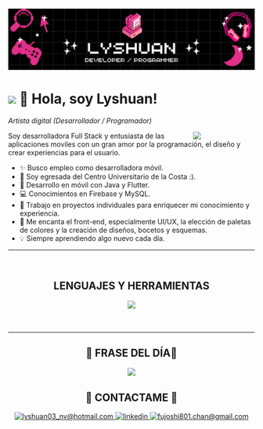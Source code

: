 <!--Banner-->
![Lyshuan Banner](https://github.com/Lyshuan20/Lyshuan20/blob/main/Banner_LyshuanNavarro.png)

<!--Header Name-->
# <img src="https://github.com/seanprashad/slackmoji/blob/master/emoji/llamas/llama-awesome-gif.gif" width="30"/> 👋 Hola, soy Lyshuan! 
*Artista digital (Desarrollador / Programador)*
<br />

<!--Imagen -->
<div>
  <img align="right" width="25%" src="https://media.giphy.com/media/ObNTw8Uzwy6KQ/giphy.gif">
</div>

<!--Start Intro-->               
<p align="left">Soy desarrolladora Full Stack y entusiasta de las aplicaciones moviles con un gran amor por la programación, el diseño y crear experiencias para el usuario. </p>

- ✨ Busco empleo como desarrolladora móvil.
- 🌱 Soy egresada del Centro Universitario de la Costa :).
- 📱 Desarrollo en móvil con Java y Flutter.
- 💻 Conocimientos en Firebase y MySQL.
- 🌱 Trabajo en proyectos individuales para enriquecer mi conocimiento y experiencia.
- 🎨 Me encanta el front-end, especialmente UI/UX, la elección de paletas de colores y la creación de diseños, bocetos y esquemas.
- 💡 Siempre aprendiendo algo nuevo cada día.
<!--End Intro-->

---
<br />

<!--Sección de lenguajes y herramientas-->       
<h2 align="center">LENGUAJES Y HERRAMIENTAS</h2> 
<p align="center">
<img width="500px"  src="https://skillicons.dev/icons?i=java,js,html,css,git,vscode,androidstudio,firebase,mysql,flutter&perline=10"  />
</p>
<br />

---

<!--Dynamic Quote card updated everyday at 12 PM--> 
<h2 align="center">🌟 FRASE DEL DÍA🌟</h2>

<!--STARTS_HERE_QUOTE_CARD-->
<p align="center">
    <img src="https://readme-daily-quotes.vercel.app/api?author=Yanni&quote=Music%20is%20like%20creating%20an%20emotional%20painting.%20The%20sounds%20are%20the%20colors.&theme=dark&bg_color=011627&author_color=ffeb95">
</p>
<!--ENDS_HERE_QUOTE_CARD-->


<!--Contact Section--> 

<h2 align="center">🤝 CONTACTAME 🤝 </h2>
<div align="center">
<a href="mailto:lyshuan03_nv@hotmail.com" target="_blank">
  <img src="https://img.shields.io/badge/Email-D14836?style=for-the-badge&logo=gmail&logoColor=white" alt="lyshuan03_nv@hotmail.com" style="margin-bottom: 5px;" />
</a>
  
 <a href="https://www.linkedin.com/in/montserrat-natzumi-lyshuan-navarro-velazquez-12a679211/" target="_blank">
<img src=https://img.shields.io/badge/linkedin-%231E77B5.svg?&style=for-the-badge&logo=linkedin&logoColor=white alt=linkedin style="margin-bottom: 5px;" />
</a>
  
<a href="mailto:fujoshi801.chan@gmail.com" target="_blank">
<img src="https://img.shields.io/badge/Gmail-D14836?style=for-the-badge&logo=gmail&logoColor=white" alt=fujoshi801.chan@gmail.com mail style="margin-bottom: 5px;" />
</a>

